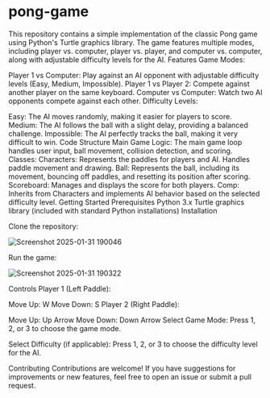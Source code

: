 # pong-game
This repository contains a simple implementation of the classic Pong game using Python's Turtle graphics library. The game features multiple modes, including player vs. computer, player vs. player, and computer vs. computer, along with adjustable difficulty levels for the AI.
Features
Game Modes:

Player 1 vs Computer: Play against an AI opponent with adjustable difficulty levels (Easy, Medium, Impossible).
Player 1 vs Player 2: Compete against another player on the same keyboard.
Computer vs Computer: Watch two AI opponents compete against each other.
Difficulty Levels:

Easy: The AI moves randomly, making it easier for players to score.
Medium: The AI follows the ball with a slight delay, providing a balanced challenge.
Impossible: The AI perfectly tracks the ball, making it very difficult to win.
Code Structure
Main Game Logic: The main game loop handles user input, ball movement, collision detection, and scoring.
Classes:
Characters: Represents the paddles for players and AI. Handles paddle movement and drawing.
Ball: Represents the ball, including its movement, bouncing off paddles, and resetting its position after scoring.
Scoreboard: Manages and displays the score for both players.
Comp: Inherits from Characters and implements AI behavior based on the selected difficulty level.
Getting Started
Prerequisites
Python 3.x
Turtle graphics library (included with standard Python installations)
Installation

Clone the repository:

![Screenshot 2025-01-31 190046](https://github.com/user-attachments/assets/f24cc3a1-2393-436c-9fec-c6db9957410a)

Run the game:

![Screenshot 2025-01-31 190322](https://github.com/user-attachments/assets/90d94d79-3bf9-426d-b063-586ab2af0abe)

Controls
Player 1 (Left Paddle):

Move Up: W
Move Down: S
Player 2 (Right Paddle):

Move Up: Up Arrow
Move Down: Down Arrow
Select Game Mode: Press 1, 2, or 3 to choose the game mode.

Select Difficulty (if applicable): Press 1, 2, or 3 to choose the difficulty level for the AI.

Contributing
Contributions are welcome! If you have suggestions for improvements or new features, feel free to open an issue or submit a pull request.
